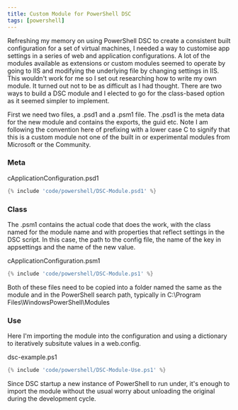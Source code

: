 ```yaml
---
title: Custom Module for PowerShell DSC
tags: [powershell]
---
```


Refreshing my memory on using PowerShell DSC to create a consistent built configuration for a set of virtual machines, I needed a way to customise app settings in a series of web and application configurations. A lot of the modules available as
extensions or custom modules seemed to operate by going to IIS and modifying the underlying file by changing settings in IIS.
This wouldn't work for me so I set out researching how to write my own module. It turned out not to be as difficult as I
had thought. There are two ways to build a DSC module and I elected to go for the class-based option as it seemed simpler to
implement.

First we need two files, a .psd1 and a .psm1 file. The .psd1 is the meta data for the new module and contains the exports, the
guid etc. Note I am following the convention here of prefixing with a lower case C to signify that this is a custom module not one of the built in or experimental modules from Microsoft or the Community.

### Meta

cApplicationConfiguration.psd1

```powershell
{% include 'code/powershell/DSC-Module.psd1' %}
```

### Class

The .psm1 contains the actual code that does the work, with the class named for the module name and with properties that reflect settings in the DSC script. In this case, the path to the config file, the name of the key in appsettings and the name of the new value.

cApplicationConfiguration.psm1

```powershell
{% include 'code/powershell/DSC-Module.ps1' %}
```

Both of these files need to be copied into a folder named the same as the module and in the PowerShell search path, typically in C:\Program Files\WindowsPowerShell\Modules

### Use

Here I'm importing the module into the configuration and using a dictionary to iteratively subsitute values in a web.config.

dsc-example.ps1

```powershell
{% include 'code/powershell/DSC-Module-Use.ps1' %}
```

Since DSC startup a new instance of PowerShell to run under, it's enough to import the module without the usual worry
about unloading the original during the development cycle.
